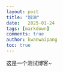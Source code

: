 ```yaml
---
layout: post
title: "加油"
date:   2025-01-24
tags: [markdown]
comments: true
author: kwanwaipang
toc: true
---
```




这是一个测试博客~